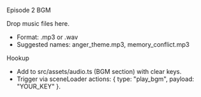 Episode 2 BGM

Drop music files here.
- Format: .mp3 or .wav
- Suggested names: anger_theme.mp3, memory_conflict.mp3

Hookup
- Add to src/assets/audio.ts (BGM section) with clear keys.
- Trigger via sceneLoader actions: { type: "play_bgm", payload: "YOUR_KEY" }.